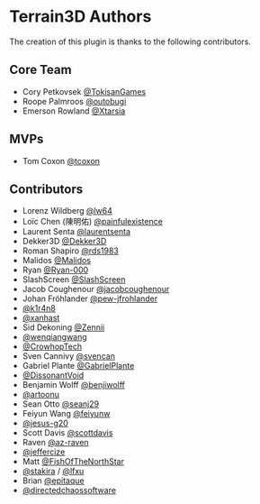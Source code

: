 ﻿# Terrain3D Authors

The creation of this plugin is thanks to the following contributors.

## Core Team
* Cory Petkovsek [@TokisanGames](https://github.com/TokisanGames)
* Roope Palmroos [@outobugi](https://github.com/outobugi)
* Emerson Rowland [@Xtarsia](https://github.com/Xtarsia)

## MVPs
* Tom Coxon [@tcoxon](https://github.com/tcoxon)

## Contributors
* Lorenz Wildberg [@lw64](https://github.com/lw64)
* Loïc Chen (陳明佑) [@painfulexistence](https://github.com/painfulexistence)
* Laurent Senta [@laurentsenta](https://github.com/laurentsenta)
* Dekker3D [@Dekker3D](https://github.com/Dekker3D)
* Roman Shapiro [@rds1983](https://github.com/rds1983)
* Malidos [@Malidos](https://github.com/Malidos)
* Ryan [@Ryan-000](https://github.com/Ryan-000)
* SlashScreen [@SlashScreen](https://github.com/SlashScreen)
* Jacob Coughenour [@jacobcoughenour](https://github.com/jacobcoughenour)
* Johan Fröhlander [@pew-jfrohlander](https://github.com/pew-jfrohlander)
* [@k1r4n8](https://github.com/k1r4n8)
* [@xanhast](https://github.com/xanhast)
* Sid Dekoning [@Zennii](https://github.com/Zennii)
* [@wenqiangwang](https://github.com/wenqiangwang)
* [@CrowhopTech](https://github.com/CrowhopTech)
* Sven Cannivy [@svencan](https://github.com/svencan)
* Gabriel Plante [@GabrielPlante](https://github.com/GabrielPlante)
* [@DissonantVoid](https://github.com/DissonantVoid)
* Benjamin Wolff [@benjiwolff](https://github.com/benjiwolff)
* [@artoonu](https://github.com/artoonu)
* Sean Otto [@seanj29](https://github.com/seanj29)
* Feiyun Wang [@feiyunw](https://github.com/feiyunw)
* [@jesus-g20](https://github.com/jesus-g20)
* Scott Davis [@scottdavis](https://github.com/scottdavis)
* Raven [@az-raven](https://github.com/az-raven)
* [@jeffercize](https://github.com/jeffercize)
* Matt [@FishOfTheNorthStar](https://github.com/FishOfTheNorthStar)
* [@stakira](https://github.com/stakira) / [@lfxu](https://github.com/lfxu)
* Brian [@epitaque](https://github.com/epitaque)
* [@directedchaossoftware](https://github.com/directedchaossoftware)
